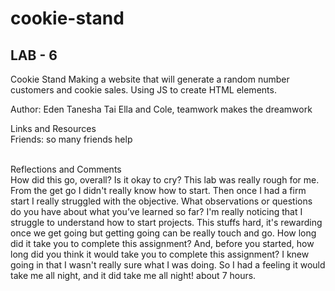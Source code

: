 # cookie-stand

## LAB - 6
Cookie Stand
Making a website that will generate a random number customers and cookie sales. Using JS to create HTML elements. 
 <br>

Author: Eden Tanesha Tai Ella and Cole, teamwork makes the dreamwork
 <br>

Links and Resources <br>
Friends: so many friends help 

 <br>
Reflections and Comments <br>
How did this go, overall?
  Is it okay to cry? This lab was really rough for me. From the get go I didn't really know how to start. Then once I had a firm start I really struggled with the objective.
What observations or questions do you have about what you’ve learned so far?
  I'm really noticing that I struggle to understand how to start projects. This stuffs hard, it's rewarding once we get going but getting going can be really touch and go. 
How long did it take you to complete this assignment? And, before you started, how long did you think it would take you to complete this assignment? I knew going in that I wasn't really sure what I was doing. So I had a feeling it would take me all night, and it did take me all night! about 7 hours. 